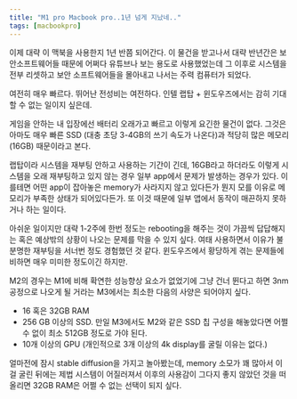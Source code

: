 ```yaml
---
title: "M1 pro Macbook pro..1년 넘게 지났네.."
tags: [macbookpro]
---
```


이제 대략 이 맥북을 사용한지 1년 반쯤 되어간다. 이 물건을 받고나서 대략 반년간은 보안소프트웨어들 때문에 어쩌다 유튜브나 보는 용도로 사용했었는데 그 이후로 시스템을 전부 리셋하고 보안 소프트웨어들을 몰아내고 나서는 주력 컴퓨터가 되었다.

여전히 매우 빠르다. 뛰어난 전성비는 여전하다. 인텔 랩탑 + 윈도우즈에서는 감히 기대할 수 없는 일이지 싶은데.

게임을 안하는 내 입장에선 배터리 오래가고 빠르고 이렇게 요긴한 물건이 없다. 그것은 아마도 매우 빠른 SSD (대충 초당 3-4GB의 쓰기 속도가 나온다)과 적당히 많은 메모리 (16GB) 때문이라고 본다. 

랩탑이라 시스템을 재부팅 안하고 사용하는 기간이 긴데, 16GB라고 하더라도 이렇게 시스템을 오래 재부팅하고 있지 않는 경우 일부 app에서 문제가 발생하는 경우가 있다. 이를테면 어떤 app이 잡아놓은 memory가 사라지지 않고 있다든가 뭔지 모를 이유로 메모리가 부족한 상태가 되어있다든가. 또 이것 때문에 일부 앱에서 동작이 매끈하지 못하거나 하는 일이다.

아쉬운 일이지만 대략 1-2주에 한번 정도는 rebooting을 해주는 것이 가끔씩 답답해지는 혹은 예상밖의 상황이 나오는 문제를 막을 수 있지 싶다. 여태 사용하면서 이유가 불분명한 재부팅을 서너번 정도 경험했던 것 같다. 윈도우즈에서 황당하게 겪는 문제들에 비하면 매우 미미한 정도이긴 하지만.

M2의 경우는 M1에 비해 확연한 성능향상 요소가 없었기에 그냥 건너 뛴다고 하면 3nm 공정으로 나오게 될 거라는 M3에서는 최소한 다음의 사양은 되어야지 싶다.

- 16 혹은 32GB RAM
- 256 GB 이상의 SSD. 만일 M3에서도 M2와 같은 SSD 칩 구성을 해놓았다면 어쩔 수 없이 최소 512GB 정도로 가야 된다.
- 10개 이상의 GPU (개인적으로 3개 이상의 4k display를 굴릴 이유는 없다.)

얼마전에 잠시 stable diffusion을 가지고 놀아봤는데, memory 소모가 꽤 많아서 이걸 굴린 뒤에는 제법 시스템이 어질러져서 이후의 사용감이 그다지 좋지 않았던 것을 떠올리면 32GB RAM은 어쩔 수 없는 선택이 되지 싶다.